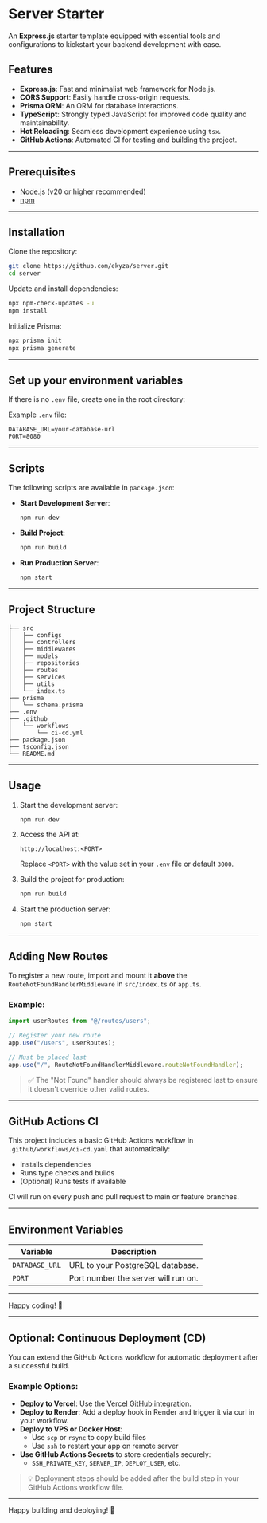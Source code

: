 # Server Starter

An **Express.js** starter template equipped with essential tools and configurations to kickstart your backend development with ease.

## Features

- **Express.js**: Fast and minimalist web framework for Node.js.
- **CORS Support**: Easily handle cross-origin requests.
- **Prisma ORM**: An ORM for database interactions.
- **TypeScript**: Strongly typed JavaScript for improved code quality and maintainability.
- **Hot Reloading**: Seamless development experience using `tsx`.
- **GitHub Actions**: Automated CI for testing and building the project.

---

## Prerequisites

- [Node.js](https://nodejs.org/) (v20 or higher recommended)
- [npm](https://www.npmjs.com/)

---

## Installation

Clone the repository:

```bash
git clone https://github.com/ekyza/server.git
cd server
```

Update and install dependencies:

```bash
npx npm-check-updates -u
npm install
```

Initialize Prisma:

```bash
npx prisma init
npx prisma generate
```

---

## Set up your environment variables

If there is no `.env` file, create one in the root directory:

Example `.env` file:

```env
DATABASE_URL=your-database-url
PORT=8080
```

---

## Scripts

The following scripts are available in `package.json`:

- **Start Development Server**:

  ```bash
  npm run dev
  ```

- **Build Project**:

  ```bash
  npm run build
  ```

- **Run Production Server**:

  ```bash
  npm start
  ```

---

## Project Structure

```
├── src
│   ├── configs
│   ├── controllers
│   ├── middlewares
│   ├── models
│   ├── repositories
│   ├── routes
│   ├── services
│   ├── utils
│   └── index.ts
├── prisma
│   └── schema.prisma
├── .env
├── .github
│   └── workflows
│       └── ci-cd.yml
├── package.json
├── tsconfig.json
└── README.md
```

---

## Usage

1. Start the development server:

   ```bash
   npm run dev
   ```

2. Access the API at:

   ```
   http://localhost:<PORT>
   ```

   Replace `<PORT>` with the value set in your `.env` file or default `3000`.

3. Build the project for production:

   ```bash
   npm run build
   ```

4. Start the production server:

   ```bash
   npm start
   ```

---

## Adding New Routes

To register a new route, import and mount it **above** the `RouteNotFoundHandlerMiddleware` in `src/index.ts` or `app.ts`.

### Example:

```ts
import userRoutes from "@/routes/users";

// Register your new route
app.use("/users", userRoutes);

// Must be placed last
app.use("/", RouteNotFoundHandlerMiddleware.routeNotFoundHandler);
```

> ✅ The "Not Found" handler should always be registered last to ensure it doesn't override other valid routes.

---

## GitHub Actions CI

This project includes a basic GitHub Actions workflow in `.github/workflows/ci-cd.yaml` that automatically:

- Installs dependencies
- Runs type checks and builds
- (Optional) Runs tests if available

CI will run on every push and pull request to main or feature branches.

---

## Environment Variables

| Variable       | Description                         |
| -------------- | ----------------------------------- |
| `DATABASE_URL` | URL to your PostgreSQL database.    |
| `PORT`         | Port number the server will run on. |

---

Happy coding! 🚀

---

## Optional: Continuous Deployment (CD)

You can extend the GitHub Actions workflow for automatic deployment after a successful build.

### Example Options:

- **Deploy to Vercel**: Use the [Vercel GitHub integration](https://vercel.com/docs/git/vercel-for-github).
- **Deploy to Render**: Add a deploy hook in Render and trigger it via curl in your workflow.
- **Deploy to VPS or Docker Host**:
  - Use `scp` or `rsync` to copy build files
  - Use `ssh` to restart your app on remote server
- **Use GitHub Actions Secrets** to store credentials securely:
  - `SSH_PRIVATE_KEY`, `SERVER_IP`, `DEPLOY_USER`, etc.

> 💡 Deployment steps should be added after the build step in your GitHub Actions workflow file.

---

Happy building and deploying! 🚀
